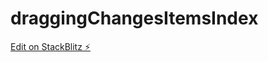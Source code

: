 # draggingChangesItemsIndex

[Edit on StackBlitz ⚡️](https://stackblitz.com/edit/stackblitz-starters-tmmcga)